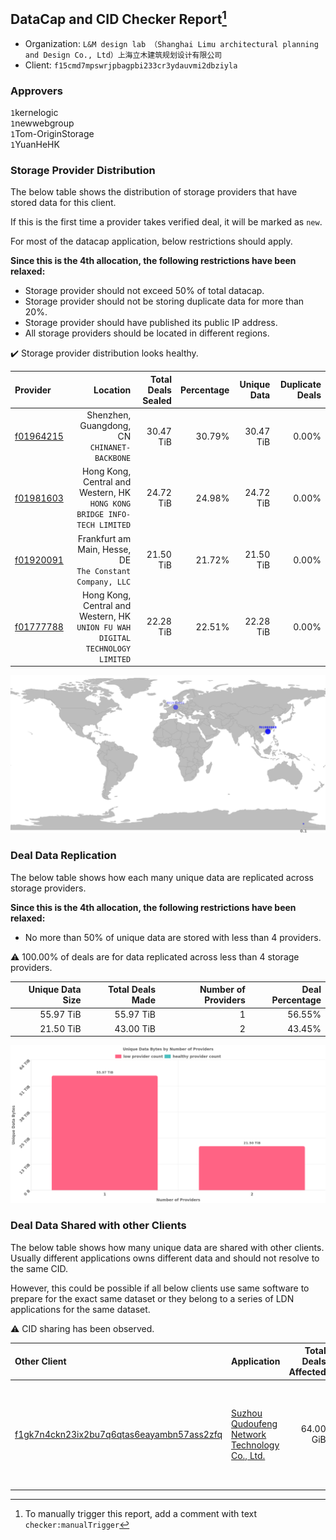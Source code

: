 ## DataCap and CID Checker Report[^1]
 - Organization: `L&M design lab （Shanghai Limu architectural planning and Design Co., Ltd）上海立木建筑规划设计有限公司`
 - Client: `f15cmd7mpswrjpbagpbi233cr3ydauvmi2dbziyla`
### Approvers
`1`kernelogic<br/>`1`newwebgroup<br/>`1`Tom-OriginStorage<br/>`1`YuanHeHK

### Storage Provider Distribution
The below table shows the distribution of storage providers that have stored data for this client.

If this is the first time a provider takes verified deal, it will be marked as `new`.

For most of the datacap application, below restrictions should apply.

**Since this is the 4th allocation, the following restrictions have been relaxed:**
 - Storage provider should not exceed 50% of total datacap.
 - Storage provider should not be storing duplicate data for more than 20%.
 - Storage provider should have published its public IP address.
 - All storage providers should be located in different regions.

✔️ Storage provider distribution looks healthy.

| Provider                                              |                                                                         Location | Total Deals Sealed | Percentage | Unique Data | Duplicate Deals |
| :---------------------------------------------------- | -------------------------------------------------------------------------------: | -----------------: | ---------: | ----------: | --------------: |
| [f01964215](https://filfox.info/en/address/f01964215) |                                  Shenzhen, Guangdong, CN<br/>`CHINANET-BACKBONE` |          30.47 TiB |     30.79% |   30.47 TiB |           0.00% |
| [f01981603](https://filfox.info/en/address/f01981603) |      Hong Kong, Central and Western, HK<br/>`HONG KONG BRIDGE INFO-TECH LIMITED` |          24.72 TiB |     24.98% |   24.72 TiB |           0.00% |
| [f01920091](https://filfox.info/en/address/f01920091) |                     Frankfurt am Main, Hesse, DE<br/>`The Constant Company, LLC` |          21.50 TiB |     21.72% |   21.50 TiB |           0.00% |
| [f01777788](https://filfox.info/en/address/f01777788) | Hong Kong, Central and Western, HK<br/>`UNION FU WAH DIGITAL TECHNOLOGY LIMITED` |          22.28 TiB |     22.51% |   22.28 TiB |           0.00% |

![Provider Distribution](https://raw.githubusercontent.com/data-preservation-programs/filplus-checker-assets/main/filecoin-project/filecoin-plus-large-datasets/issues/565/1672729495500.png)
### Deal Data Replication
The below table shows how each many unique data are replicated across storage providers.

**Since this is the 4th allocation, the following restrictions have been relaxed:**
- No more than 50% of unique data are stored with less than 4 providers.

⚠️ 100.00% of deals are for data replicated across less than 4 storage providers.

| Unique Data Size | Total Deals Made | Number of Providers | Deal Percentage |
| ---------------: | ---------------: | ------------------: | --------------: |
|        55.97 TiB |        55.97 TiB |                   1 |          56.55% |
|        21.50 TiB |        43.00 TiB |                   2 |          43.45% |

![Replication Distribution](https://raw.githubusercontent.com/data-preservation-programs/filplus-checker-assets/main/filecoin-project/filecoin-plus-large-datasets/issues/565/1672729498503.png)
### Deal Data Shared with other Clients
The below table shows how many unique data are shared with other clients.
Usually different applications owns different data and should not resolve to the same CID.

However, this could be possible if all below clients use same software to prepare for the exact same dataset or they belong to a series of LDN applications for the same dataset.

⚠️ CID sharing has been observed.

| Other Client                                                                                                          | Application                                                                                                                    | Total Deals Affected | Unique CIDs | Approvers                                                                                                                                         |
| :-------------------------------------------------------------------------------------------------------------------- | :----------------------------------------------------------------------------------------------------------------------------- | -------------------: | ----------: | :------------------------------------------------------------------------------------------------------------------------------------------------ |
| [f1gk7n4ckn23ix2bu7q6qtas6eayambn57ass2zfq](https://filfox.info/en/address/f1gk7n4ckn23ix2bu7q6qtas6eayambn57ass2zfq) | [Suzhou Qudoufeng Network Technology Co\., Ltd\.](https://github.com/filecoin-project/filecoin-plus-large-datasets/issues/638) |            64.00 GiB |           2 | `1`1ane-1<br/>`1`ipfscn<br/>`2`kernelogic<br/>`1`liyunzhi-666<br/>`1`NDLABS-OFFICE<br/>`3`newwebgroup<br/>`2`stcouldlisa<br/>`3`Tom-OriginStorage |

[^1]: To manually trigger this report, add a comment with text `checker:manualTrigger`
